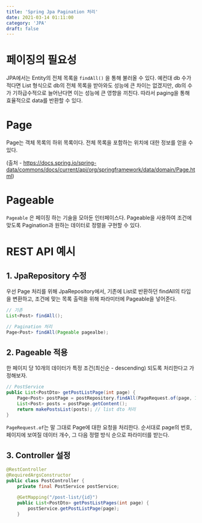 ```yaml
---
title: 'Spring Jpa Pagination 처리'
date: 2021-03-14 01:11:00
category: 'JPA'
draft: false
---  
```

# 페이징의 필요성
JPA에서는 Entity의 전체 목록을 `findAll()` 을 통해 불러올 수 있다. 예컨대 db 수가 적다면 List 형식으로 db의 전체 목록을 받아와도 성능에 큰 차이는 없겠지만, db의 수가 기하급수적으로 늘어난다면 이는 성능에 큰 영향을 끼친다. 따라서 paging을 통해 효율적으로 data를 반환할 수 있다.
# Page
Page는 객체 목록의 하위 목록이다. 전체 목록을 포함하는 위치에 대한 정보를 얻을 수 있다. 

(출처 - https://docs.spring.io/spring-data/commons/docs/current/api/org/springframework/data/domain/Page.html) 

# Pageable
`Pageable` 은 페이징 하는 기술을 모아둔 인터페이스다. Pageable을 사용하여 조건에 맞도록 Pagination과 원하는 데이터로 정렬을 구현할 수 있다. 

# REST API 예시 

## 1. JpaRepository 수정 
우선 Page 처리를 위해 JpaRepository에서, 기존에 List로 반환하던 findAll의 타입을 변환하고, 조건에 맞는 목록 출력을 위해 파라미터에 Pageable을 넣어준다.
``` java
// 기존 
List<Post> findAll();

// Pagination 처리
Page<Post> findAll(Pageable pagealbe);
```
## 2. Pageable 적용 
한 페이지 당 10개의 데이터가 특정 조건(최신순 - descending) 되도록 처리한다고 가정해보자.
``` java
// PostService
public List<PostDto> getPostListPage(int page) {
    Page<Post> postPage = postRepository.findAll(PageRequest.of(page, 10, Sort.by("id").descending()));
    List<Post> posts = postPage.getContent();
    return makePostsList(posts); // list dto 처리
}
```
`PageRequest.of`는 말 그대로 Page에 대한 요청을 처리한다. 순서대로 page의 번호, 페이지에 보여질 데이터 개수, 그 다음 정렬 방식 순으로 파라미터를 받는다. 

## 3. Controller 설정
``` java
@RestController
@RequiredArgsConstructor
public class PostController {
    private final PostService postService;

    @GetMapping("/post-list/{id}") 
    public List<PostDto> getPostListPages(int page) {
        postService.getPostListPage(page);
    }

```